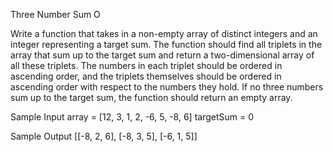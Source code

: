 Three Number Sum O

Write a function that takes in a non-empty array of distinct integers and an integer representing a target sum.
The function should find all triplets in the array that sum up to the target sum and return a two-dimensional array of all these triplets. The numbers in each triplet should be ordered in ascending order, and the triplets themselves should be ordered in ascending order with respect to the numbers they hold.
If no three numbers sum up to the target sum, the function should return an empty array.

Sample Input
array = [12, 3, 1, 2, -6, 5, -8, 6]
targetSum = 0

Sample Output
[[-8, 2, 6], [-8, 3, 5], [-6, 1, 5]]